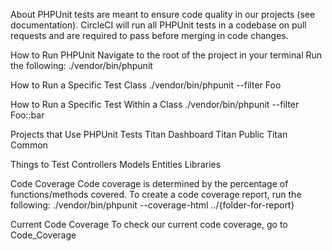 About
PHPUnit tests are meant to ensure code quality in our projects (see documentation). CircleCI will run all PHPUnit tests in a codebase on pull requests and are required to pass before merging in code changes.

How to Run PHPUnit
Navigate to the root of the project in your terminal
Run the following:
./vendor/bin/phpunit

How to Run a Specific Test Class
./vendor/bin/phpunit --filter Foo

How to Run a Specific Test Within a Class
./vendor/bin/phpunit --filter Foo::bar

Projects that Use PHPUnit Tests
Titan Dashboard
Titan Public
Titan Common

Things to Test
Controllers
Models
Entities
Libraries

Code Coverage
Code coverage is determined by the percentage of functions/methods covered.
To create a code coverage report, run the following:
./vendor/bin/phpunit --coverage-html ../{folder-for-report}

Current Code Coverage
To check our current code coverage, go to Code_Coverage
